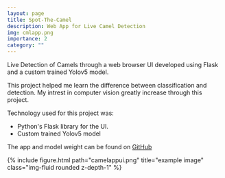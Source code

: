 ```yaml
---
layout: page
title: Spot-The-Camel
description: Web App for Live Camel Detection
img: cmlapp.png
importance: 2
category: ""
---
```


Live Detection of Camels through a web browser UI developed using Flask and a custom trained Yolov5 model.

This project helped me learn the difference between classification and detection. My intrest in computer vision greatly increase through this project. 

Technology used for this project was:
- Python's Flask library for the UI. 
- Custom trained Yolov5 model

The app and model weight can be found on [GitHub](https://github.com/KhalidAlnujaidi/Spot-The-Camel-App) 

<div class="row">
    <div class="col-sm mt-3 mt-md-0">
        {% include figure.html path="camelappui.png" title="example image" class="img-fluid rounded z-depth-1" %}
    </div>
</div>
